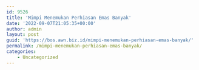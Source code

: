 ```yaml
---
id: 9526
title: 'Mimpi Menemukan Perhiasan Emas Banyak'
date: '2022-09-07T21:05:35+00:00'
author: admin
layout: post
guid: 'https://bos.awn.biz.id/mimpi-menemukan-perhiasan-emas-banyak/'
permalink: /mimpi-menemukan-perhiasan-emas-banyak/
categories:
    - Uncategorized
---
```


